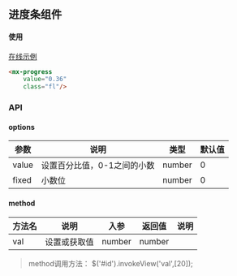 ## 进度条组件

#### 使用

<a href="https://magix-components.github.io/magix-components/#!/mx-progress/index" target="_blank">在线示例</a>

```html
<mx-progress
    value="0.36"
    class="fl"/>
```


### API

#### options
| 参数 | 说明 | 类型 | 默认值 |
| -------- | -------- | -------- | -------- |
| value    | 设置百分比值，0-1之间的小数 | number | 0 |
| fixed    | 小数位 | number | 0 |


#### method

| 方法名 | 说明 | 入参 | 返回值 | 说明 |
| -------- | -------- | -------- | -------- | -------- |
| val | 设置或获取值 | number | number | &nbsp; |

> method调用方法： $('#id').invokeView('val',[20]);





